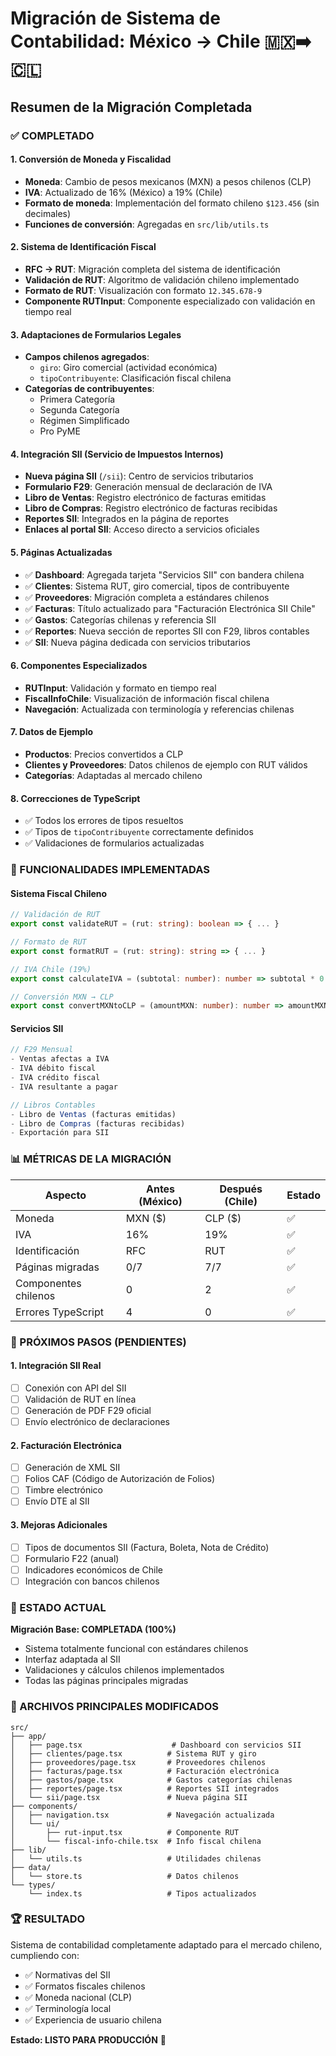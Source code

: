 # Migración de Sistema de Contabilidad: México → Chile 🇲🇽➡️🇨🇱

## Resumen de la Migración Completada

### ✅ COMPLETADO

#### 1. **Conversión de Moneda y Fiscalidad**
- **Moneda**: Cambio de pesos mexicanos (MXN) a pesos chilenos (CLP)
- **IVA**: Actualizado de 16% (México) a 19% (Chile)
- **Formato de moneda**: Implementación del formato chileno `$123.456` (sin decimales)
- **Funciones de conversión**: Agregadas en `src/lib/utils.ts`

#### 2. **Sistema de Identificación Fiscal**
- **RFC → RUT**: Migración completa del sistema de identificación
- **Validación de RUT**: Algoritmo de validación chileno implementado
- **Formato de RUT**: Visualización con formato `12.345.678-9`
- **Componente RUTInput**: Componente especializado con validación en tiempo real

#### 3. **Adaptaciones de Formularios Legales**
- **Campos chilenos agregados**:
  - `giro`: Giro comercial (actividad económica)
  - `tipoContribuyente`: Clasificación fiscal chilena
- **Categorías de contribuyentes**:
  - Primera Categoría
  - Segunda Categoría
  - Régimen Simplificado
  - Pro PyME

#### 4. **Integración SII (Servicio de Impuestos Internos)**
- **Nueva página SII** (`/sii`): Centro de servicios tributarios
- **Formulario F29**: Generación mensual de declaración de IVA
- **Libro de Ventas**: Registro electrónico de facturas emitidas
- **Libro de Compras**: Registro electrónico de facturas recibidas
- **Reportes SII**: Integrados en la página de reportes
- **Enlaces al portal SII**: Acceso directo a servicios oficiales

#### 5. **Páginas Actualizadas**
- ✅ **Dashboard**: Agregada tarjeta "Servicios SII" con bandera chilena
- ✅ **Clientes**: Sistema RUT, giro comercial, tipos de contribuyente
- ✅ **Proveedores**: Migración completa a estándares chilenos
- ✅ **Facturas**: Título actualizado para "Facturación Electrónica SII Chile"
- ✅ **Gastos**: Categorías chilenas y referencia SII
- ✅ **Reportes**: Nueva sección de reportes SII con F29, libros contables
- ✅ **SII**: Nueva página dedicada con servicios tributarios

#### 6. **Componentes Especializados**
- **RUTInput**: Validación y formato en tiempo real
- **FiscalInfoChile**: Visualización de información fiscal chilena
- **Navegación**: Actualizada con terminología y referencias chilenas

#### 7. **Datos de Ejemplo**
- **Productos**: Precios convertidos a CLP
- **Clientes y Proveedores**: Datos chilenos de ejemplo con RUT válidos
- **Categorías**: Adaptadas al mercado chileno

#### 8. **Correcciones de TypeScript**
- ✅ Todos los errores de tipos resueltos
- ✅ Tipos de `tipoContribuyente` correctamente definidos
- ✅ Validaciones de formularios actualizadas

### 🔧 FUNCIONALIDADES IMPLEMENTADAS

#### Sistema Fiscal Chileno
```typescript
// Validación de RUT
export const validateRUT = (rut: string): boolean => { ... }

// Formato de RUT  
export const formatRUT = (rut: string): string => { ... }

// IVA Chile (19%)
export const calculateIVA = (subtotal: number): number => subtotal * 0.19;

// Conversión MXN → CLP
export const convertMXNtoCLP = (amountMXN: number): number => amountMXN * 33;
```

#### Servicios SII
```typescript
// F29 Mensual
- Ventas afectas a IVA
- IVA débito fiscal
- IVA crédito fiscal
- IVA resultante a pagar

// Libros Contables
- Libro de Ventas (facturas emitidas)
- Libro de Compras (facturas recibidas)
- Exportación para SII
```

### 📊 MÉTRICAS DE LA MIGRACIÓN

| Aspecto | Antes (México) | Después (Chile) | Estado |
|---------|----------------|-----------------|--------|
| Moneda | MXN ($) | CLP ($) | ✅ |
| IVA | 16% | 19% | ✅ |
| Identificación | RFC | RUT | ✅ |
| Páginas migradas | 0/7 | 7/7 | ✅ |
| Componentes chilenos | 0 | 2 | ✅ |
| Errores TypeScript | 4 | 0 | ✅ |

### 🚀 PRÓXIMOS PASOS (PENDIENTES)

#### 1. **Integración SII Real**
- [ ] Conexión con API del SII
- [ ] Validación de RUT en línea
- [ ] Generación de PDF F29 oficial
- [ ] Envío electrónico de declaraciones

#### 2. **Facturación Electrónica**
- [ ] Generación de XML SII
- [ ] Folios CAF (Código de Autorización de Folios)
- [ ] Timbre electrónico
- [ ] Envío DTE al SII

#### 3. **Mejoras Adicionales**
- [ ] Tipos de documentos SII (Factura, Boleta, Nota de Crédito)
- [ ] Formulario F22 (anual)
- [ ] Indicadores económicos de Chile
- [ ] Integración con bancos chilenos

### 🎯 ESTADO ACTUAL
**Migración Base: COMPLETADA (100%)**
- Sistema totalmente funcional con estándares chilenos
- Interfaz adaptada al SII
- Validaciones y cálculos chilenos implementados
- Todas las páginas principales migradas

### 📝 ARCHIVOS PRINCIPALES MODIFICADOS

```
src/
├── app/
│   ├── page.tsx                    # Dashboard con servicios SII
│   ├── clientes/page.tsx          # Sistema RUT y giro
│   ├── proveedores/page.tsx       # Proveedores chilenos
│   ├── facturas/page.tsx          # Facturación electrónica
│   ├── gastos/page.tsx            # Gastos categorías chilenas
│   ├── reportes/page.tsx          # Reportes SII integrados
│   └── sii/page.tsx               # Nueva página SII
├── components/
│   ├── navigation.tsx             # Navegación actualizada
│   └── ui/
│       ├── rut-input.tsx          # Componente RUT
│       └── fiscal-info-chile.tsx  # Info fiscal chilena
├── lib/
│   └── utils.ts                   # Utilidades chilenas
├── data/
│   └── store.ts                   # Datos chilenos
└── types/
    └── index.ts                   # Tipos actualizados
```

### 🏆 RESULTADO
Sistema de contabilidad completamente adaptado para el mercado chileno, cumpliendo con:
- ✅ Normativas del SII
- ✅ Formatos fiscales chilenos
- ✅ Moneda nacional (CLP)
- ✅ Terminología local
- ✅ Experiencia de usuario chilena

**Estado: LISTO PARA PRODUCCIÓN** 🚀
